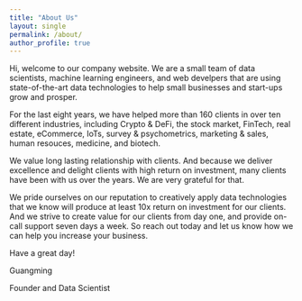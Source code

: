 ```yaml
---
title: "About Us"
layout: single
permalink: /about/
author_profile: true
---
```


Hi, welcome to our company website. We are a small team of data scientists, machine learning engineers, and web develpers that are using state-of-the-art data technologies to help small businesses and start-ups grow and prosper.

For the last eight years, we have helped more than 160 clients in over ten different industries, including Crypto & DeFi, the stock market, FinTech, real estate, eCommerce, IoTs, survey & psychometrics, marketing & sales, human resouces, medicine, and biotech.

We value long lasting relationship with clients. And because we deliver excellence and delight clients with high return on investment, many clients have been with us over the years. We are very grateful for that.

We pride ourselves on our reputation to creatively apply data technologies that we know will produce at least 10x return on investment for our clients. And we strive to create value for our clients from day one, and provide on-call support seven days a week. So reach out today and let us know how we can help you increase your business.

Have a great day!

Guangming

Founder and Data Scientist